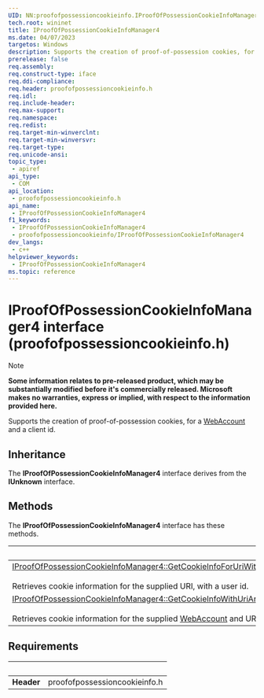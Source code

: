 ```yaml
---
UID: NN:proofofpossessioncookieinfo.IProofOfPossessionCookieInfoManager4
tech.root: wininet
title: IProofOfPossessionCookieInfoManager4
ms.date: 04/07/2023
targetos: Windows
description: Supports the creation of proof-of-possession cookies, for a WebAccount and a client id.
prerelease: false
req.assembly: 
req.construct-type: iface
req.ddi-compliance: 
req.header: proofofpossessioncookieinfo.h
req.idl: 
req.include-header: 
req.max-support: 
req.namespace: 
req.redist: 
req.target-min-winverclnt: 
req.target-min-winversvr: 
req.target-type: 
req.unicode-ansi: 
topic_type:
 - apiref
api_type:
 - COM
api_location:
 - proofofpossessioncookieinfo.h
api_name:
 - IProofOfPossessionCookieInfoManager4
f1_keywords:
 - IProofOfPossessionCookieInfoManager4
 - proofofpossessioncookieinfo/IProofOfPossessionCookieInfoManager4
dev_langs:
 - c++
helpviewer_keywords:
 - IProofOfPossessionCookieInfoManager4
ms.topic: reference
---
```


# IProofOfPossessionCookieInfoManager4 interface (proofofpossessioncookieinfo.h)

> [!NOTE]
> **Some information relates to pre-released product, which may be substantially modified before it's commercially released. Microsoft makes no warranties, express or implied, with respect to the information provided here.**

Supports the creation of proof-of-possession cookies, for a [WebAccount](/uwp/api/windows.security.credentials.webaccount) and a client id.

## Inheritance

The **IProofOfPossessionCookieInfoManager4** interface derives from the **IUnknown** interface.

## Methods

The **IProofOfPossessionCookieInfoManager4** interface has these methods.

| &nbsp; |
| ---- |
| [IProofOfPossessionCookieInfoManager4::GetCookieInfoForUriWithUserAgentId](../proofofpossessioncookieinfo/nf-proofofpossessioncookieinfo-getcookieinfoforuriwithuseragentid.md) <br><br> Retrieves cookie information for the supplied URI, with a user id.|
| [IProofOfPossessionCookieInfoManager4::GetCookieInfoWithUriAndUserAgentIdForAccount](../proofofpossessioncookieinfo/nf-proofofpossessioncookieinfo-getcookieinfowithurianduseragentidforaccount.md) <br><br> Retrieves cookie information for the supplied [WebAccount](/uwp/api/windows.security.credentials.webaccount) and URI, with a user id.|

## Requirements

| &nbsp; | &nbsp; |
| ---- |:---- |
| **Header** | proofofpossessioncookieinfo.h |
